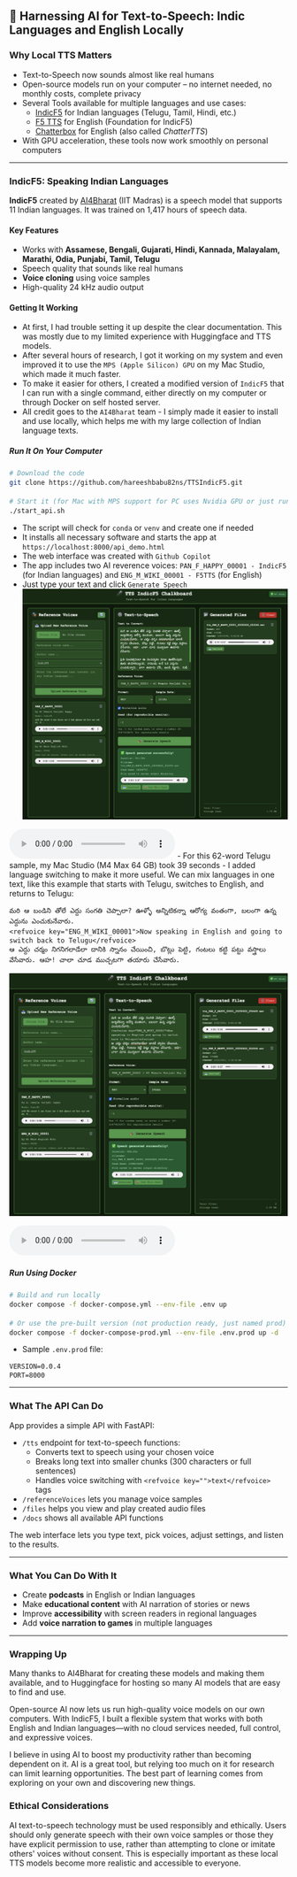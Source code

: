 ## 🚀 Harnessing AI for Text-to-Speech: Indic Languages and English Locally

### Why Local TTS Matters

- Text-to-Speech now sounds almost like real humans
- Open-source models run on your computer – no internet needed, no monthly costs, complete privacy
- Several Tools available for multiple languages and use cases:
  - [IndicF5](https://github.com/AI4Bharat/IndicF5) for Indian languages (Telugu, Tamil, Hindi, etc.)
  - [F5 TTS](https://github.com/SWivid/F5-TTS) for English (Foundation for IndicF5)
  - [Chatterbox](https://github.com/resemble-ai/chatterbox) for English (also called _ChatterTTS_)
- With GPU acceleration, these tools now work smoothly on personal computers

---

### IndicF5: Speaking Indian Languages

**IndicF5** created by [AI4Bharat](https://ai4bharat.iitm.ac.in/) (IIT Madras) is a speech model that supports 11 Indian languages. It was trained on 1,417 hours of speech data.

#### Key Features

- Works with **Assamese, Bengali, Gujarati, Hindi, Kannada, Malayalam, Marathi, Odia, Punjabi, Tamil, Telugu**
- Speech quality that sounds like real humans
- **Voice cloning** using voice samples
- High-quality 24 kHz audio output

#### Getting It Working

- At first, I had trouble setting it up despite the clear documentation. This was mostly due to my limited experience with Huggingface and TTS models.
- After several hours of research, I got it working on my system and even improved it to use the `MPS (Apple Silicon) GPU` on my Mac Studio, which made it much faster.
- To make it easier for others, I created a modified version of `IndicF5` that I can run with a single command, either directly on my computer or through Docker on self hosted server.
- All credit goes to the `AI4Bharat` team - I simply made it easier to install and use locally, which helps me with my large collection of Indian language texts.

##### Run It On Your Computer

```bash
# Download the code
git clone https://github.com/hareeshbabu82ns/TTSIndicF5.git

# Start it (for Mac with MPS support for PC uses Nvidia GPU or just runs on CPU)
./start_api.sh
```

- The script will check for `conda` or `venv` and create one if needed
- It installs all necessary software and starts the app at `https://localhost:8000/api_demo.html`
- The web interface was created with `Github Copilot`
- The app includes two AI reverence voices: `PAN_F_HAPPY_00001 - IndicF5` (for Indian languages) and `ENG_M_WIKI_00001 - F5TTS` (for English)
- Just type your text and click `Generate Speech`
![App Screen Telugu](01_app_screen_telugu.png)
<audio controls>
  <source src="01_tts_gen_telugu.wav" type="audio/wav">
  Your browser does not support the audio element.
</audio>
- For this 62-word Telugu sample, my Mac Studio (M4 Max 64 GB) took 39 seconds
- I added language switching to make it more useful. We can mix languages in one text, like this example that starts with Telugu, switches to English, and returns to Telugu:

```
మరి ఆ బండిని తోలే ఎద్దు సంగతి చెప్పాలా? ఊళ్ళో అన్నిటికన్నా ఆరోగ్య వంతంగా, బలంగా ఉన్న ఎద్దును ఎంచుకునేవారు.
<refvoice key="ENG_M_WIKI_00001">Now speaking in English and going to switch back to Telugu</refvoice>
ఆ ఎద్దు చర్మం నిగనిగలాడేలా దానికి స్నానం చేయించి, బొట్లు పెట్టి, గంటలు కట్టి పట్టు వస్త్రాలు వేసేవారు. ఆహ! చాలా చూడ ముచ్చటగా తయారు చేసేవారు.
```

![App Screen Telugu-English](02_app_screen_telugu_english.png)

<audio controls>
  <source src="02_tts_gen_tel_eng_switch.wav" type="audio/wav">
  Your browser does not support the audio element.
</audio>

##### Run Using Docker

```bash
# Build and run locally
docker compose -f docker-compose.yml --env-file .env up

# Or use the pre-built version (not production ready, just named prod)
docker compose -f docker-compose-prod.yml --env-file .env.prod up -d
```

- Sample `.env.prod` file:

```env
VERSION=0.0.4
PORT=8000
```

---

### What The API Can Do

App provides a simple API with FastAPI:

- `/tts` endpoint for text-to-speech functions:
  - Converts text to speech using your chosen voice
  - Breaks long text into smaller chunks (300 characters or full sentences)
  - Handles voice switching with `<refvoice key="">text</refvoice>` tags
- `/referenceVoices` lets you manage voice samples
- `/files` helps you view and play created audio files
- `/docs` shows all available API functions

The web interface lets you type text, pick voices, adjust settings, and listen to the results.

---

### What You Can Do With It

- Create **podcasts** in English or Indian languages
- Make **educational content** with AI narration of stories or news
- Improve **accessibility** with screen readers in regional languages
- Add **voice narration to games** in multiple languages

---

### Wrapping Up

Many thanks to AI4Bharat for creating these models and making them available, and to Huggingface for hosting so many AI models that are easy to find and use.

Open-source AI now lets us run high-quality voice models on our own computers. With IndicF5, I built a flexible system that works with both English and Indian languages—with no cloud services needed, full control, and expressive voices.

I believe in using AI to boost my productivity rather than becoming dependent on it. AI is a great tool, but relying too much on it for research can limit learning opportunities. The best part of learning comes from exploring on your own and discovering new things.

### Ethical Considerations

AI text-to-speech technology must be used responsibly and ethically. Users should only generate speech with their own voice samples or those they have explicit permission to use, rather than attempting to clone or imitate others' voices without consent. This is especially important as these local TTS models become more realistic and accessible to everyone.
